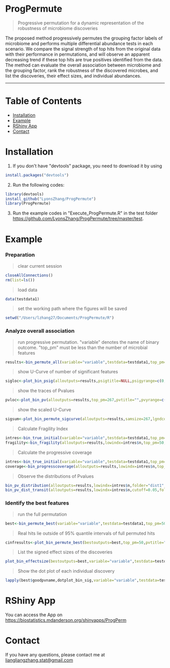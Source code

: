 # ProgPermute
> Progressive permutation for a dynamic representation of the robustness of microbiome discoveries

The proposed method progressively permutes the grouping factor labels of microbiome and performs multiple differential abundance tests in each scenario. We compare the signal strength of top hits from the original data with their performance in permutations, and will observe an apparent decreasing trend if these top hits are true positives identified from the data. The method can evaluate the overall association between microbiome and the grouping factor, rank the robustness of the discovered microbes, and list the discoveries, their effect sizes, and individual abundances.

---

# Table of Contents
<!--ts-->
- [Installation](#installation)
- [Example](#example)
- [RShiny App](#rshiny_app)
- [Contact](#contact)
<!--te-->

# Installation

1. If you don't have "devtools" package, you need to download it by using 
```R
install.packages("devtools")
```

2. Run the following codes:
```R
library(devtools)
install_github("LyonsZhang/ProgPermute")
library(ProgPermute)
```
3. Run the example codes in "Execute_ProgPermute.R" in the test folder https://github.com/LyonsZhang/ProgPermute/tree/master/test.

# Example

### Preparation
>clear current session
```R
closeAllConnections()
rm(list=ls())
```
>load data
```R
data(testdata1)
```
>set the working path where the figures will be saved
```R
setwd("/Users/lzhang27/Documents/ProgPermute/R")
```
### Analyze overall association
>run progressive permutation. "variable" denotes the name of binary outcome. "top_pm" must be less than the number of microbial features
```R
results<-bin_permute_all(variable="variable",testdata=testdata1,top_pm=267,zoomn=15,alpha=0.05)
```
>show U-Curve of number of significant features
```R
sigloc<-plot_bin_psig(alloutputs=results,psigtitle=NULL,psigyrange=c(0,170),savepsigfile ="sigfeatures.eps", psigpicdim=c(10,7))
```
>show the traces of Pvalues
```R
pvloc<-plot_bin_pv(alloutputs=results,top_pm=267,pvtitle="",pvyrange=c(0,7),savepvfile ="pvfeatures.eps", pvpicdim=c(10,7))
```
>show the scaled U-Curve
```R
sigsum<-plot_bin_permute_sigcurve(alloutputs=results,samsize=267,lgndcol=2,psigtitle=NULL,savepsigfile="bin_sigcurve.eps",psigpicdim=c(10,7))
```
>Calculate Fragility Index
```R
intres<-bin_true_initial(variable="variable",testdata=testdata1,top_pm=267)
fragility<-bin_fragility(alloutputs=results,lowindx=intres$n,top_pm=50,lgndcol=2,yrange=c(0,7),pvtitle=NULL,savepvfile="locationPvfragility.eps",pvpicdim=c(15,7))
```
>Calculate the progressive coverage
```R
intres<-bin_true_initial(variable="variable",testdata=testdata1,top_pm=267)
coverage<-bin_progresscoverage(alloutputs=results,lowindx=intres$n,top_pm=50,lgndcol=2,pvtitle=NULL,savepvfile="Pvcoverage.eps",pvpicdim=c(15,7),estitle=NULL,saveesfile="effectcoverage.eps",espicdim=c(15,7))
```
>Observe the distributions of Pvalues
```R
bin_pv_distribution(alloutputs=results,lowindx=intres$n,folder="dist1",pvtitle=NULL,pvpicdim=c(7,7))
bin_pv_dist_transit(alloutputs=results,lowindx=intres$n,cutoff=0.05,folder="results1",pvtitle="",pvpicdim=c(7,7))
```
### Identify the best features
>run the full permutation
```R
best<-bin_permute_best(variable="variable",testdata=testdata1,top_pm=50,zoomn=100,alpha=0.05)
```
>Real hits lie outside of 95% quantile intervals of full permuted hits
```R
cinfresults<-plot_bin_permute_best(bestoutputs=best,top_pm=50,pvtitle="Coverage plot",savepvfile="pvalue_Coverageplot.eps",pvpicdim=c(15,10),estitle="Coverage plot",saveesfile="effectsize_Coverageplot.eps",espicdim=c(15,10))
```
>List the signed effect sizes of the discoveries
```R
plot_bin_effectsize(bestoutputs=best,variable="variable",testdata=testdata1,estitle=NULL,saveesfile="signedeffectsize_plot.eps",espicdim=c(15,10))
```
>Show the dot plot of each individual discovery
```R
lapply(best$goodpvname,dotplot_bin_sig,variable="variable",testdata=testdata1,folder="individual1")
```
# RShiny App
You can access the App on https://biostatistics.mdanderson.org/shinyapps/ProgPerm
# Contact
If you have any questions, please contact me at liangliangzhang.stat@gmail.com
